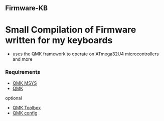 ## Firmware-KB

# Small Compilation of Firmware written for my keyboards
 - uses the QMK framework to operate on ATmega32U4 microcontrollers and more 

### Requirements
 - [QMK MSYS](https://msys.qmk.fm/)
 - [QMK](https://qmk.fm/)

optional
 - [QMK Toolbox](https://github.com/qmk/qmk_toolbox)
 - [QMK config](config.qmk.fm) 
